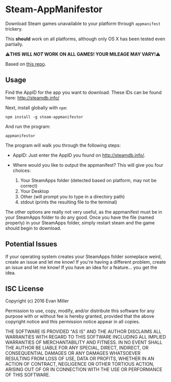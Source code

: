 # Steam-AppManifestor

Download Steam games unavailable to your platform through `appmanifest` trickery.

This **should** work on all platforms, although only OS X has been tested even partially.

:warning:**THIS _WILL NOT_ WORK ON ALL GAMES! YOUR MILEAGE MAY VARY!**:warning:

Based on [this repo](https://github.com/dotfloat/steam-appmanifest).

## Usage

Find the AppID for the app you want to download.
These IDs can be found here: http://steamdb.info/

Next, install globally with `npm`:

```
npm install -g steam-appmanifestor
```

And run the program:

```
appmanifestor
```

The program will walk you through the following steps:

- AppID: Just enter the AppID you found on http://steamdb.info/.

- Where would you like to output the appmanifest?
This will give you four choices:
  1. Your SteamApps folder (detected based on platform, may not be correct)
  2. Your Desktop
  3. Other (will prompt you to type in a directory path)
  4. stdout (prints the resulting file to the terminal)

The other options are really not very useful, as the appmanifest must be in your
SteamApps folder to do any good. Once you have the file (named properly) in your
SteamApps folder, simply restart steam and the game should begin to download.

## Potential Issues

If your operating system creates your SteamApps folder someplace weird,
create an issue and let me know! If you're having a different problem,
create an issue and let me know! If you have an idea for a feature...
you get the idea.

## ISC License

Copyright (c) 2016 Evan Miller

Permission to use, copy, modify, and/or distribute this software for any purpose with or without fee is hereby granted, provided that the above copyright notice and this permission notice appear in all copies.

THE SOFTWARE IS PROVIDED "AS IS" AND THE AUTHOR DISCLAIMS ALL WARRANTIES WITH REGARD TO THIS SOFTWARE INCLUDING ALL IMPLIED WARRANTIES OF MERCHANTABILITY AND FITNESS. IN NO EVENT SHALL THE AUTHOR BE LIABLE FOR ANY SPECIAL, DIRECT, INDIRECT, OR CONSEQUENTIAL DAMAGES OR ANY DAMAGES WHATSOEVER RESULTING FROM LOSS OF USE, DATA OR PROFITS, WHETHER IN AN ACTION OF CONTRACT, NEGLIGENCE OR OTHER TORTIOUS ACTION, ARISING OUT OF OR IN CONNECTION WITH THE USE OR PERFORMANCE OF THIS SOFTWARE.
